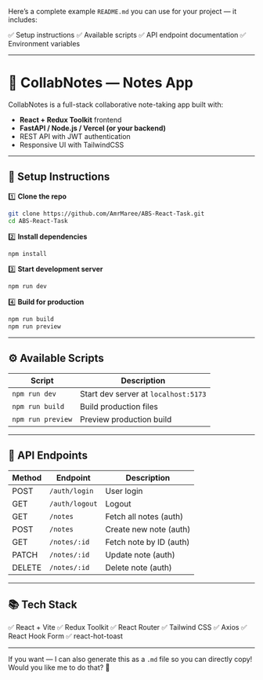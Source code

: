 Here’s a complete example `README.md` you can use for your project — it includes:

✅ Setup instructions
✅ Available scripts
✅ API endpoint documentation
✅ Environment variables

---

# 📝 CollabNotes — Notes App

CollabNotes is a full-stack collaborative note-taking app built with:

* **React + Redux Toolkit** frontend
* **FastAPI / Node.js / Vercel (or your backend)**
* REST API with JWT authentication
* Responsive UI with TailwindCSS

---

## 🚀 Setup Instructions

1️⃣ **Clone the repo**

```bash
git clone https://github.com/AmrMaree/ABS-React-Task.git
cd ABS-React-Task
```

2️⃣ **Install dependencies**

```bash
npm install
```

3️⃣ **Start development server**

```bash
npm run dev
```

4️⃣ **Build for production**

```bash
npm run build
npm run preview
```

---

## ⚙️ Available Scripts

| Script            | Description                          |
| ----------------- | ------------------------------------ |
| `npm run dev`     | Start dev server at `localhost:5173` |
| `npm run build`   | Build production files               |
| `npm run preview` | Preview production build             |

---

## 🔗 API Endpoints

| Method | Endpoint               | Description             |
| ------ | ---------------------- | ----------------------- |
| POST   | `/auth/login`          | User login              |
| GET    | `/auth/logout`         | Logout                  |
| GET    | `/notes`               | Fetch all notes (auth)  |
| POST   | `/notes`               | Create new note (auth)  |
| GET    | `/notes/:id`           | Fetch note by ID (auth) |
| PATCH  | `/notes/:id`           | Update note (auth)      |
| DELETE | `/notes/:id`           | Delete note (auth)      |


---

## 📚 Tech Stack

✅ React + Vite
✅ Redux Toolkit
✅ React Router
✅ Tailwind CSS
✅ Axios
✅ React Hook Form
✅ react-hot-toast

---

If you want — I can also generate this as a `.md` file so you can directly copy! Would you like me to do that? 🚀

